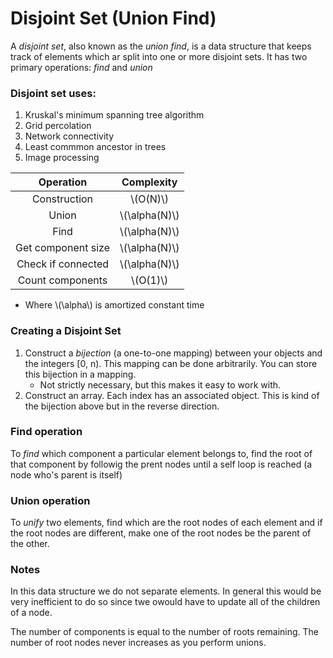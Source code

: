# Disjoint Set (Union Find)

A *disjoint set*, also known as the *union find*, is a data structure that
keeps track of elements which ar split into one or more disjoint sets.  It has
two primary operations: *find* and *union*

### Disjoint set uses:
1. Kruskal's minimum spanning tree algorithm
1. Grid percolation
1. Network connectivity
1. Least commmon ancestor in trees
1. Image processing

| Operation | Complexity |
|:---:|:---:|
|Construction|\\(O(N)\\)|
|Union|\\(\alpha(N)\\)|
|Find|\\(\alpha(N)\\)|
|Get component size|\\(\alpha(N)\\)|
|Check if connected|\\(\alpha(N)\\)|
|Count components|\\(O(1)\\)|

* Where \\(\alpha\\) is amortized constant time

### Creating a Disjoint Set

1. Construct a _bijection_ (a one-to-one mapping) between your objects and the
   integers [0, n).  This mapping can be done arbitrarily.  You can store this
   bijection in a mapping.
    * Not strictly necessary, but this makes it easy to work with.
1. Construct an array.  Each index has an associated object.  This is kind of
   the bijection above but in the reverse direction.


### Find operation

To *find* which component a particular element belongs to, find the root of that
component by followig the prent nodes until a self loop is reached (a node
who's parent is itself)

### Union operation

To *unify* two elements, find which are the root nodes of each element and if
the root nodes are different, make one of the root nodes be the parent of the
other.

### Notes

In this data structure we do not separate elements.  In general this would be
very inefficient to do so since twe owould have to update all of the children
of a node.

The number of components is equal to the number of roots remaining.  The number
of root nodes never increases as you perform unions.
